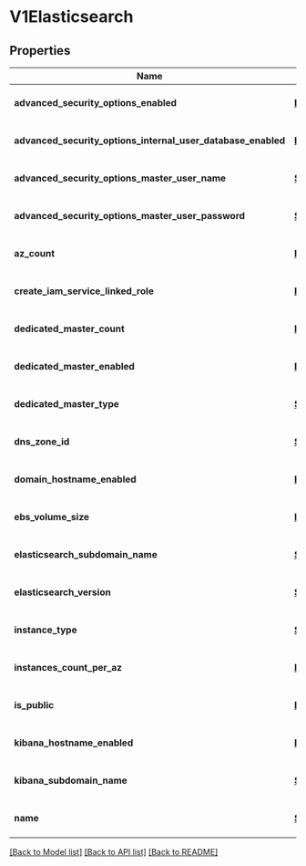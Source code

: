 # V1Elasticsearch
## Properties

Name | Type | Description | Notes
------------ | ------------- | ------------- | -------------
**advanced\_security\_options\_enabled** | [**Boolean**](boolean.md) |  | [optional] [default to null]
**advanced\_security\_options\_internal\_user\_database\_enabled** | [**Boolean**](boolean.md) |  | [optional] [default to null]
**advanced\_security\_options\_master\_user\_name** | [**String**](string.md) |  | [optional] [default to null]
**advanced\_security\_options\_master\_user\_password** | [**String**](string.md) |  | [optional] [default to null]
**az\_count** | [**Integer**](integer.md) |  | [optional] [default to null]
**create\_iam\_service\_linked\_role** | [**Boolean**](boolean.md) |  | [optional] [default to null]
**dedicated\_master\_count** | [**Integer**](integer.md) |  | [optional] [default to null]
**dedicated\_master\_enabled** | [**Boolean**](boolean.md) |  | [optional] [default to null]
**dedicated\_master\_type** | [**String**](string.md) |  | [optional] [default to null]
**dns\_zone\_id** | [**String**](string.md) |  | [optional] [default to null]
**domain\_hostname\_enabled** | [**Boolean**](boolean.md) |  | [optional] [default to null]
**ebs\_volume\_size** | [**Integer**](integer.md) |  | [optional] [default to null]
**elasticsearch\_subdomain\_name** | [**String**](string.md) |  | [optional] [default to null]
**elasticsearch\_version** | [**String**](string.md) |  | [optional] [default to null]
**instance\_type** | [**String**](string.md) |  | [optional] [default to null]
**instances\_count\_per\_az** | [**Integer**](integer.md) |  | [optional] [default to null]
**is\_public** | [**Boolean**](boolean.md) |  | [optional] [default to null]
**kibana\_hostname\_enabled** | [**Boolean**](boolean.md) |  | [optional] [default to null]
**kibana\_subdomain\_name** | [**String**](string.md) |  | [optional] [default to null]
**name** | [**String**](string.md) |  | [optional] [default to null]

[[Back to Model list]](../README.md#documentation-for-models) [[Back to API list]](../README.md#documentation-for-api-endpoints) [[Back to README]](../README.md)

